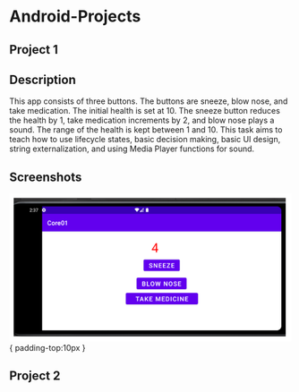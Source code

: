 # Android-Projects

## Project 1
## Description
This app consists of three buttons. The buttons are sneeze, blow nose, and take
medication. The initial health is set at 10. The sneeze button reduces the health by 1, take
medication increments by 2, and blow nose plays a sound. The range of the health is kept
between 1 and 10. This task aims to teach how to use lifecycle states, basic decision
making, basic UI design, string externalization, and using Media Player functions for
sound.

## Screenshots
  ![](https://github.com/360Appz/Android-Projects/blob/main/Project%201/assets/P1.PNG){ padding-top:10px }


## Project 2
